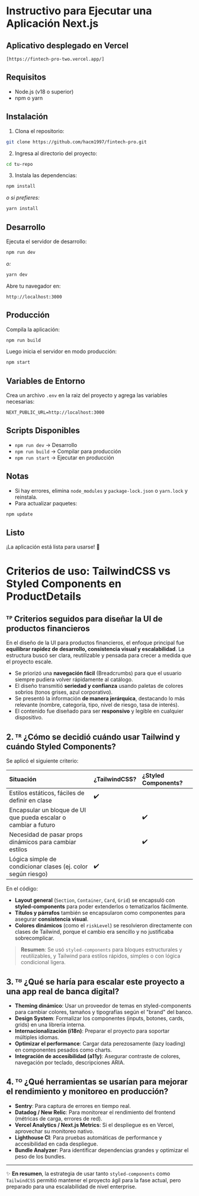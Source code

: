 # Instructivo para Ejecutar una Aplicación Next.js

## Aplicativo desplegado en Vercel

`[https://fintech-pro-two.vercel.app/]`

## Requisitos

- Node.js (v18 o superior)
- npm o yarn

## Instalación

1. Clona el repositorio:

```bash
git clone https://github.com/hacm1997/fintech-pro.git
```

2. Ingresa al directorio del proyecto:

```bash
cd tu-repo
```

3. Instala las dependencias:

```bash
npm install
```

_o si prefieres:_

```bash
yarn install
```

## Desarrollo

Ejecuta el servidor de desarrollo:

```bash
npm run dev
```

_o:_

```bash
yarn dev
```

Abre tu navegador en:

```
http://localhost:3000
```

## Producción

Compila la aplicación:

```bash
npm run build
```

Luego inicia el servidor en modo producción:

```bash
npm start
```

## Variables de Entorno

Crea un archivo `.env` en la raiz del proyecto y agrega las variables necesarias:

```env
NEXT_PUBLIC_URL=http://localhost:3000
```

## Scripts Disponibles

- `npm run dev` &rarr; Desarrollo
- `npm run build` &rarr; Compilar para producción
- `npm run start` &rarr; Ejecutar en producción

## Notas

- Si hay errores, elimina `node_modules` y `package-lock.json` o `yarn.lock` y reinstala.
- Para actualizar paquetes:

```bash
npm update
```

## Listo

¡La aplicación está lista para usarse! 🎉

# Criterios de uso: TailwindCSS vs Styled Components en ProductDetails

## ᵀᴾ Criterios seguidos para diseñar la UI de productos financieros

En el diseño de la UI para productos financieros, el enfoque principal fue **equilibrar rapidez de desarrollo, consistencia visual y escalabilidad**. La estructura buscó ser clara, reutilizable y pensada para crecer a medida que el proyecto escale.

- Se priorizó una **navegación fácil** (Breadcrumbs) para que el usuario siempre pudiera volver rápidamente al catálogo.
- El diseño transmitió **seriedad y confianza** usando paletas de colores sobrios (tonos grises, azul corporativo).
- Se presentó la información **de manera jerárquica**, destacando lo más relevante (nombre, categoría, tipo, nivel de riesgo, tasa de interés).
- El contenido fue diseñado para ser **responsivo** y legible en cualquier dispositivo.

## 2. ᵀᴿ ¿Cómo se decidió cuándo usar Tailwind y cuándo Styled Components?

Se aplicó el siguiente criterio:

| Situación                                                       | ¿TailwindCSS? | ¿Styled Components? |
| :-------------------------------------------------------------- | :------------ | :------------------ |
| Estilos estáticos, fáciles de definir en clase                  | ✔️            |                     |
| Encapsular un bloque de UI que pueda escalar o cambiar a futuro |               | ✔️                  |
| Necesidad de pasar props dinámicos para cambiar estilos         |               | ✔️                  |
| Lógica simple de condicionar clases (ej. color según riesgo)    | ✔️            |                     |

En el código:

- **Layout general** (`Section`, `Container`, `Card`, `Grid`) se encapsuló con **styled-components** para poder extenderlos o tematizarlos fácilmente.
- **Títulos y párrafos** también se encapsularon como componentes para asegurar **consistencia visual**.
- **Colores dinámicos** (como el `riskLevel`) se resolvieron directamente con clases de Tailwind, porque el cambio era sencillo y no justificaba sobrecomplicar.

> **Resumen**: Se usó `styled-components` para bloques estructurales y reutilizables, y Tailwind para estilos rápidos, simples o con lógica condicional ligera.

## 3. ᵀᴽ ¿Qué se haría para escalar este proyecto a una app real de banca digital?

- **Theming dinámico**: Usar un proveedor de temas en styled-components para cambiar colores, tamaños y tipografías según el "brand" del banco.
- **Design System**: Formalizar los componentes (inputs, botones, cards, grids) en una librería interna.
- **Internacionalización (i18n)**: Preparar el proyecto para soportar múltiples idiomas.
- **Optimizar el performance**: Cargar data perezosamente (lazy loading) en componentes pesados como charts.
- **Integración de accesibilidad (a11y)**: Asegurar contraste de colores, navegación por teclado, descripciones ARIA.

## 4. ᵀᴼ ¿Qué herramientas se usarían para mejorar el rendimiento y monitoreo en producción?

- **Sentry**: Para captura de errores en tiempo real.
- **Datadog / New Relic**: Para monitorear el rendimiento del frontend (métricas de carga, errores de red).
- **Vercel Analytics / Next.js Metrics**: Si el despliegue es en Vercel, aprovechar su monitoreo nativo.
- **Lighthouse CI**: Para pruebas automáticas de performance y accesibilidad en cada despliegue.
- **Bundle Analyzer**: Para identificar dependencias grandes y optimizar el peso de los bundles.

---

✨ **En resumen**, la estrategia de usar tanto `styled-components` como `TailwindCSS` permitió mantener el proyecto ágil para la fase actual, pero preparado para una escalabilidad de nivel enterprise.
